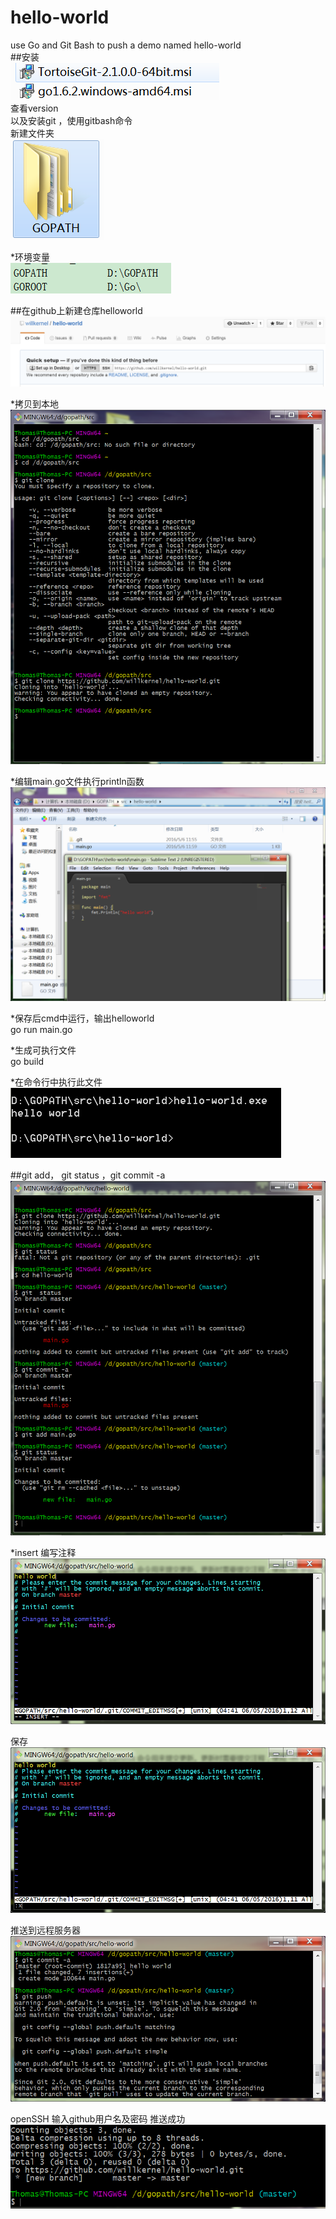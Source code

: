 # hello-world<br>
use Go and Git Bash to push a demo named hello-world<br>
##安装 <br>
![img](https://github.com/willkernel/hello-world/blob/master/pngfiles/tortoisegit_msi.png)<br>
查看version<br>
以及安装git ，使用gitbash命令<br>
新建文件夹<br>
![img](https://github.com/willkernel/hello-world/blob/master/pngfiles/mkdirs.png?raw=true)<br>

*环境变量<br>
![img](https://github.com/willkernel/hello-world/blob/master/pngfiles/setenv.png)<br>

##在github上新建仓库helloworld<br>
![img](https://github.com/willkernel/hello-world/blob/master/pngfiles/newresp.png)<br>

*拷贝到本地<br>
![img](https://github.com/willkernel/hello-world/blob/master/pngfiles/clone.png)<br>

*编辑main.go文件执行println函数<br>
![img](https://github.com/willkernel/hello-world/blob/master/pngfiles/maingo.png)<br>

*保存后cmd中运行，输出helloworld<br>
go run main.go<br>

*生成可执行文件<br>
go build<br>

*在命令行中执行此文件<br>
![img](https://github.com/willkernel/hello-world/blob/master/pngfiles/exefile.png)<br>

##git add， git status ，git commit -a 
![img](https://github.com/willkernel/hello-world/blob/master/pngfiles/addstatusandcommit.png)<br>

*insert 编写注释
![img](https://github.com/willkernel/hello-world/blob/master/pngfiles/insert.png)<br>

保存
![img](https://github.com/willkernel/hello-world/blob/master/pngfiles/save.png)<br>

推送到远程服务器
![img](https://github.com/willkernel/hello-world/blob/master/pngfiles/push.png)<br>


openSSH 输入github用户名及密码
推送成功<br>
![img](https://github.com/willkernel/hello-world/blob/master/pngfiles/success.png)
